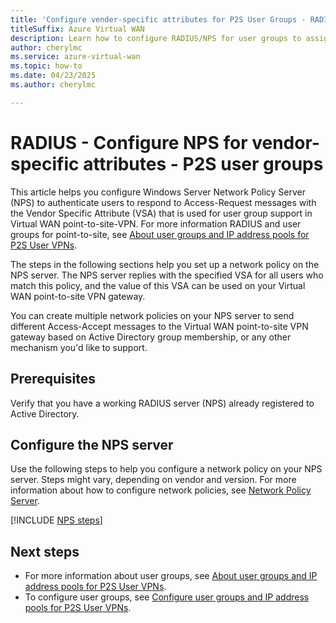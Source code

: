 ```yaml
---
title: 'Configure vender-specific attributes for P2S User Groups - RADIUS'
titleSuffix: Azure Virtual WAN
description: Learn how to configure RADIUS/NPS for user groups to assign IP addresses from specific address pools based on identity or authentication credentials.
author: cherylmc
ms.service: azure-virtual-wan
ms.topic: how-to
ms.date: 04/23/2025
ms.author: cherylmc

---
```

# RADIUS - Configure NPS for vendor-specific attributes - P2S user groups

This article helps you configure Windows Server Network Policy Server (NPS) to authenticate users to respond to Access-Request messages with the Vendor Specific Attribute (VSA) that is used for user group support in Virtual WAN point-to-site-VPN. For more information RADIUS and user groups for point-to-site, see [About user groups and IP address pools for P2S User VPNs](user-groups-about.md#radius-server-openvpn-and-ikev2).

The steps in the following sections help you set up a network policy on the NPS server. The NPS server replies with the specified VSA for all users who match this policy, and the value of this VSA can be used on your Virtual WAN point-to-site VPN gateway.

You can create multiple network policies on your NPS server to send different Access-Accept messages to the Virtual WAN point-to-site VPN gateway based on Active Directory group membership, or any other mechanism you'd like to support.

## Prerequisites

Verify that you have a working RADIUS server (NPS) already registered to Active Directory.

## Configure the NPS server

Use the following steps to help you configure a network policy on your NPS server. Steps might vary, depending on vendor and version. For more information about how to configure network policies, see [Network Policy Server](/windows-server/networking/technologies/nps/nps-np-configure).

[!INCLUDE [NPS steps](../../includes/vpn-gateway-vwan-user-groups-radius.md)]

## Next steps

* For more information about user groups, see [About user groups and IP address pools for P2S User VPNs](user-groups-about.md).
* To configure user groups, see [Configure user groups and IP address pools for P2S User VPNs](user-groups-create.md).
